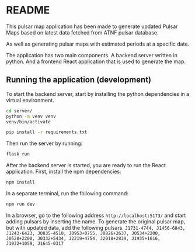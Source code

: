 # README

This pulsar map application has been made to generate updated 
Pulsar Maps based on latest data fetched from ATNF pulsar database.

As well as generating pulsar maps with estimated periods at a specific date.

The application has two main components. A backend server written in python.
And a frontend React application that is used to generate the map.

## Running the application (development)
To start the backend server, start by installing the python dependencies in a virtual environment.
```bash
cd server/
python -m venv venv
venv/bin/activate

pip install -r requirements.txt
```

Then run the server by running:
```bash
flask run
```

After the backend server is started, you are ready to run the React application.
First, install the npm dependencies:
```bash
npm install
```
In a separate terminal, run the following command:
```bash
npm run dev
```

In a browser, go to the following address `http://localhost:5173/` and start adding pulsars by inserting the name.
To generate the original pulsar map, but with updated data, add the following pulsars.
`J1731-4744, J1456-6843, J1243-6423, J0835-4510, J0953+0755, J0826+2637, J0534+2200, J0528+2200, J0332+5434, J2219+4754, J2018+2839, J1935+1616, J1932+1059, J1645-0317`
